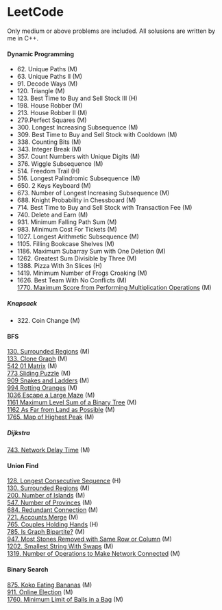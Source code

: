 # LeetCode
Only medium or above problems are included. All solusions are written by me in C++. 
#### Dynamic Programming
- 62\. Unique Paths (M)
- 63\. Unique Paths II (M)
- 91\. Decode Ways (M)
- 120\. Triangle (M)
- 123\. Best Time to Buy and Sell Stock III (H)            
- 198\. House Robber (M)
- 213\. House Robber II (M)
- 279\.Perfect Squares (M)
- 300\. Longest Increasing Subsequence (M)
- 309\. Best Time to Buy and Sell Stock with Cooldown (M)
- 338\. Counting Bits (M)
- 343\. Integer Break (M)
- 357\. Count Numbers with Unique Digits (M)
- 376\. Wiggle Subsequence (M)
- 514\. Freedom Trail (H)                                    
- 516\. Longest Palindromic Subsequence (M) 
- 650\. 2 Keys Keyboard (M)
- 673\. Number of Longest Increasing Subsequence (M)
- 688\. Knight Probability in Chessboard (M)
- 714\. Best Time to Buy and Sell Stock with Transaction Fee (M)
- 740\. Delete and Earn (M)
- 931\. Minimum Falling Path Sum (M)
- 983\. Minimum Cost For Tickets (M)
- 1027\. Longest Arithmetic Subsequence (M)
- 1105\. Filling Bookcase Shelves (M)
- 1186\. Maximum Subarray Sum with One Deletion (M)
- 1262\. Greatest Sum Divisible by Three (M)                  
- 1388\. Pizza With 3n Slices (H)                           
- 1419\. Minimum Number of Frogs Croaking (M) 
- 1626\. Best Team With No Conflicts (M)      
[1770. Maximum Score from Performing Multiplication Operations](https://github.com/ge-wu/LeetCode/blob/main/DP/1770.Maximum_Score_from_Performing_Multiplication_Operations.cpp)  (M)     

##### Knapsack
- 322\. Coin Change (M)

#### BFS
[130. Surrounded Regions](https://github.com/ge-wu/LeetCode/blob/main/BFS/0130.Surrounded_Regions.cpp) (M)  
[133. Clone Graph](https://github.com/ge-wu/LeetCode/blob/main/BFS/0133.Clone_Graph.cpp) (M)  
[542 01 Matrix](https://github.com/ge-wu/LeetCode/blob/main/BFS/0542.01_Matrix.cpp) (M)  
[773 Sliding Puzzle](https://github.com/ge-wu/LeetCode/blob/main/BFS/0773.Sliding_Puzzle.cpp) (M)  
[909 Snakes and Ladders](https://github.com/ge-wu/LeetCode/blob/main/BFS/0909.Snakes_and_Ladders.cpp) (M)  
[994 Rotting Oranges](https://github.com/ge-wu/LeetCode/blob/main/BFS/0994.Rotting_Oranges.cpp) (M)  
[1036 Escape a Large Maze](https://github.com/ge-wu/LeetCode/blob/main/BFS/1036.Escape_a_Large_Maze.cpp) (M)  
[1161 Maximum Level Sum of a Binary Tree](https://github.com/ge-wu/LeetCode/blob/main/BFS/1161.Maximum_Level_Sum_of_a_Binary_Tree.cpp) (M)  
[1162 As Far from Land as Possible](https://github.com/ge-wu/LeetCode/blob/main/BFS/1162.As_Far_from_Land_as_Possible.cpp) (M)  
[1765. Map of Highest Peak](https://github.com/ge-wu/LeetCode/blob/main/BFS/1765.Map_of_Highest_Peak.cpp) (M)  
##### Dijkstra
[743. Network Delay Time](https://github.com/ge-wu/LeetCode/blob/main/BFS/0743.Network_Delay_Time.cpp) (M)  

#### Union Find
[128. Longest Consecutive Sequence](https://github.com/ge-wu/LeetCode/blob/main/Union_Find/0128.Longest_Consecutive_Sequence.cpp) (H)  
[130. Surrounded Regions](https://github.com/ge-wu/LeetCode/blob/main/Union_Find/0130.Surrounded_Regions.cpp) (M)  
[200. Number of Islands](https://github.com/ge-wu/LeetCode/blob/main/Union_Find/0200.Number_of_Islands.cpp)  (M)  
[547. Number of Provinces](https://github.com/ge-wu/LeetCode/blob/main/Union_Find/0547.Number_of_Provinces.cpp) (M)  
[684. Redundant Connection](https://github.com/ge-wu/LeetCode/blob/main/Union_Find/0684.Redundant_Connection.cpp)  (M)  
[721. Accounts Merge](https://github.com/ge-wu/LeetCode/blob/main/Union_Find/0721.Accounts_Merge.cpp)  (M)   
[765. Couples Holding Hands](https://github.com/ge-wu/LeetCode/blob/main/Union_Find/0765.Couples_Holding_Hands.cpp) (H)  
[785. Is Graph Bipartite?](https://github.com/ge-wu/LeetCode/blob/main/Union_Find/0785.Is_Graph_Bipartite%3F.cpp) (M)  
[947. Most Stones Removed with Same Row or Column](https://github.com/ge-wu/LeetCode/blob/main/Union_Find/0947.Most_Stones_Removed_with_Same_Row_or_Column.cpp) (M)  
[1202. Smallest String With Swaps](https://github.com/ge-wu/LeetCode/blob/main/Union_Find/1202.Smallest_String_With_Swaps.cpp)  (M)     
[1319. Number of Operations to Make Network Connected](https://github.com/ge-wu/LeetCode/blob/main/Union_Find/1319.Number_of_Operations_to_Make_Network_Connected.cpp)  (M) 

#### Binary Search
[875. Koko Eating Bananas](https://github.com/ge-wu/LeetCode/blob/main/Binary_Search/0875.Koko_Eating_Bananas.cpp) (M)  
[911. Online Election](https://github.com/ge-wu/LeetCode/blob/main/Binary_Search/0911.Online_Election.cpp) (M)  
[1760. Minimum Limit of Balls in a Bag](https://github.com/ge-wu/LeetCode/blob/main/Binary_Search/1760.Minimum_Limit_of_Balls_in_a_Bag.cpp) (M)  

